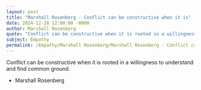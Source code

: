 ```yaml
---
layout: post
title: "Marshall Rosenberg - Conflict can be constructive when it is"
date: 2024-12-28 12:00:00 -0000
author: Marshall Rosenberg
quote: "Conflict can be constructive when it is rooted in a willingness to understand and find common ground."
subject: Empathy
permalink: /Empathy/Marshall Rosenberg/Marshall Rosenberg - Conflict can be constructive when it is
---
```


Conflict can be constructive when it is rooted in a willingness to understand and find common ground.

- Marshall Rosenberg
